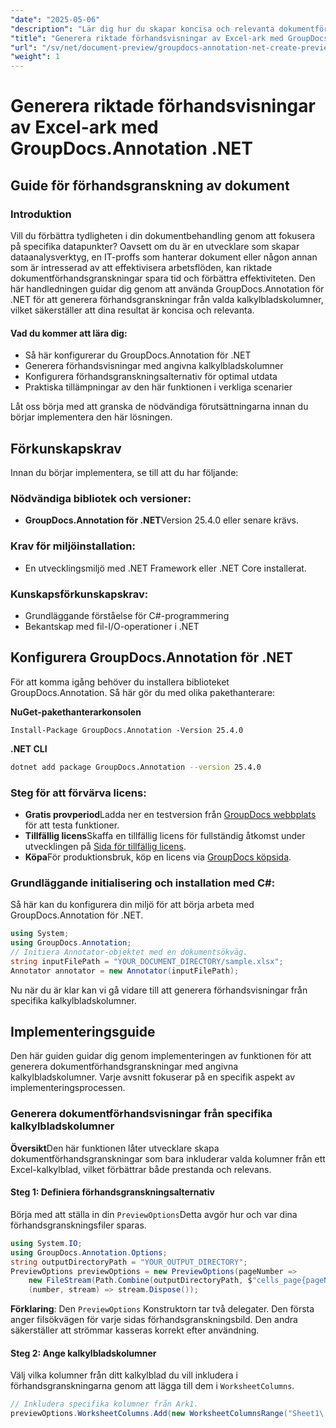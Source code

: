```yaml
---
"date": "2025-05-06"
"description": "Lär dig hur du skapar koncisa och relevanta dokumentförhandsvisningar från specifika kalkylbladskolumner med GroupDocs.Annotation för .NET. Perfekt för att effektivisera arbetsflöden inom dataanalys och IT-hantering."
"title": "Generera riktade förhandsvisningar av Excel-ark med GroupDocs.Annotation .NET"
"url": "/sv/net/document-preview/groupdocs-annotation-net-create-previews-worksheet-columns/"
"weight": 1
---
```


# Generera riktade förhandsvisningar av Excel-ark med GroupDocs.Annotation .NET
## Guide för förhandsgranskning av dokument
### Introduktion
Vill du förbättra tydligheten i din dokumentbehandling genom att fokusera på specifika datapunkter? Oavsett om du är en utvecklare som skapar dataanalysverktyg, en IT-proffs som hanterar dokument eller någon annan som är intresserad av att effektivisera arbetsflöden, kan riktade dokumentförhandsgranskningar spara tid och förbättra effektiviteten. Den här handledningen guidar dig genom att använda GroupDocs.Annotation för .NET för att generera förhandsgranskningar från valda kalkylbladskolumner, vilket säkerställer att dina resultat är koncisa och relevanta.

#### Vad du kommer att lära dig:
- Så här konfigurerar du GroupDocs.Annotation för .NET
- Generera förhandsvisningar med angivna kalkylbladskolumner
- Konfigurera förhandsgranskningsalternativ för optimal utdata
- Praktiska tillämpningar av den här funktionen i verkliga scenarier

Låt oss börja med att granska de nödvändiga förutsättningarna innan du börjar implementera den här lösningen.
## Förkunskapskrav
Innan du börjar implementera, se till att du har följande:

### Nödvändiga bibliotek och versioner:
- **GroupDocs.Annotation för .NET**Version 25.4.0 eller senare krävs.

### Krav för miljöinstallation:
- En utvecklingsmiljö med .NET Framework eller .NET Core installerat.

### Kunskapsförkunskapskrav:
- Grundläggande förståelse för C#-programmering
- Bekantskap med fil-I/O-operationer i .NET
## Konfigurera GroupDocs.Annotation för .NET
För att komma igång behöver du installera biblioteket GroupDocs.Annotation. Så här gör du med olika pakethanterare:

**NuGet-pakethanterarkonsolen**
```plaintext
Install-Package GroupDocs.Annotation -Version 25.4.0
```

**\.NET CLI**
```bash
dotnet add package GroupDocs.Annotation --version 25.4.0
```

### Steg för att förvärva licens:
- **Gratis provperiod**Ladda ner en testversion från [GroupDocs webbplats](https://releases.groupdocs.com/annotation/net/) för att testa funktioner.
- **Tillfällig licens**Skaffa en tillfällig licens för fullständig åtkomst under utvecklingen på [Sida för tillfällig licens](https://purchase.groupdocs.com/temporary-license/).
- **Köpa**För produktionsbruk, köp en licens via [GroupDocs köpsida](https://purchase.groupdocs.com/buy).
### Grundläggande initialisering och installation med C#:
Så här kan du konfigurera din miljö för att börja arbeta med GroupDocs.Annotation för .NET.
```csharp
using System;
using GroupDocs.Annotation;
// Initiera Annotator-objektet med en dokumentsökväg.
string inputFilePath = "YOUR_DOCUMENT_DIRECTORY/sample.xlsx";
Annotator annotator = new Annotator(inputFilePath);
```
Nu när du är klar kan vi gå vidare till att generera förhandsvisningar från specifika kalkylbladskolumner.
## Implementeringsguide
Den här guiden guidar dig genom implementeringen av funktionen för att generera dokumentförhandsgranskningar med angivna kalkylbladskolumner. Varje avsnitt fokuserar på en specifik aspekt av implementeringsprocessen.
### Generera dokumentförhandsvisningar från specifika kalkylbladskolumner
**Översikt**Den här funktionen låter utvecklare skapa dokumentförhandsgranskningar som bara inkluderar valda kolumner från ett Excel-kalkylblad, vilket förbättrar både prestanda och relevans.
#### Steg 1: Definiera förhandsgranskningsalternativ
Börja med att ställa in din `PreviewOptions`Detta avgör hur och var dina förhandsgranskningsfiler sparas.
```csharp
using System.IO;
using GroupDocs.Annotation.Options;
string outputDirectoryPath = "YOUR_OUTPUT_DIRECTORY";
PreviewOptions previewOptions = new PreviewOptions(pageNumber => 
    new FileStream(Path.Combine(outputDirectoryPath, $"cells_page{pageNumber}.png"), FileMode.Create),
    (number, stream) => stream.Dispose());
```
**Förklaring**: Den `PreviewOptions` Konstruktorn tar två delegater. Den första anger filsökvägen för varje sidas förhandsgranskningsbild. Den andra säkerställer att strömmar kasseras korrekt efter användning.
#### Steg 2: Ange kalkylbladskolumner
Välj vilka kolumner från ditt kalkylblad du vill inkludera i förhandsgranskningarna genom att lägga till dem i `WorksheetColumns`.
```csharp
// Inkludera specifika kolumner från Ark1.
previewOptions.WorksheetColumns.Add(new WorksheetColumnsRange("Sheet1\